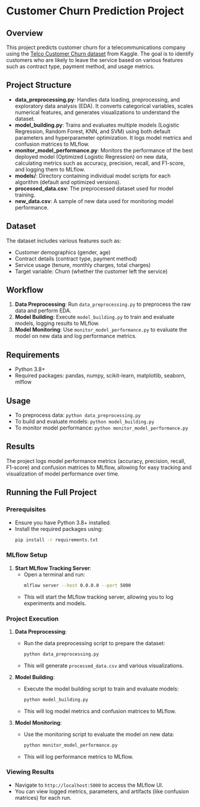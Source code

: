 # Customer Churn Prediction Project

## Overview
This project predicts customer churn for a telecommunications company using the [Telco Customer Churn dataset](https://www.kaggle.com/datasets/blastchar/telco-customer-churn) from Kaggle. The goal is to identify customers who are likely to leave the service based on various features such as contract type, payment method, and usage metrics.

## Project Structure
- **data_preprocessing.py**: Handles data loading, preprocessing, and exploratory data analysis (EDA). It converts categorical variables, scales numerical features, and generates visualizations to understand the dataset.
- **model_building.py**: Trains and evaluates multiple models (Logistic Regression, Random Forest, KNN, and SVM) using both default parameters and hyperparameter optimization. It logs model metrics and confusion matrices to MLflow.
- **monitor_model_performance.py**: Monitors the performance of the best deployed model (Optimized Logistic Regression) on new data, calculating metrics such as accuracy, precision, recall, and F1-score, and logging them to MLflow.
- **models/**: Directory containing individual model scripts for each algorithm (default and optimized versions).
- **processed_data.csv**: The preprocessed dataset used for model training.
- **new_data.csv**: A sample of new data used for monitoring model performance.

## Dataset
The dataset includes various features such as:
- Customer demographics (gender, age)
- Contract details (contract type, payment method)
- Service usage (tenure, monthly charges, total charges)
- Target variable: Churn (whether the customer left the service)

## Workflow
1. **Data Preprocessing**: Run `data_preprocessing.py` to preprocess the raw data and perform EDA.
2. **Model Building**: Execute `model_building.py` to train and evaluate models, logging results to MLflow.
3. **Model Monitoring**: Use `monitor_model_performance.py` to evaluate the model on new data and log performance metrics.

## Requirements
- Python 3.8+
- Required packages: pandas, numpy, scikit-learn, matplotlib, seaborn, mlflow

## Usage
- To preprocess data: `python data_preprocessing.py`
- To build and evaluate models: `python model_building.py`
- To monitor model performance: `python monitor_model_performance.py`

## Results
The project logs model performance metrics (accuracy, precision, recall, F1-score) and confusion matrices to MLflow, allowing for easy tracking and visualization of model performance over time.

## Running the Full Project

### Prerequisites
- Ensure you have Python 3.8+ installed.
- Install the required packages using:
  ```bash
  pip install -r requirements.txt
  ```

### MLflow Setup
1. **Start MLflow Tracking Server**:
   - Open a terminal and run:
     ```bash
     mlflow server --host 0.0.0.0 --port 5000
     ```
   - This will start the MLflow tracking server, allowing you to log experiments and models.

### Project Execution
1. **Data Preprocessing**:
   - Run the data preprocessing script to prepare the dataset:
     ```bash
     python data_preprocessing.py
     ```
   - This will generate `processed_data.csv` and various visualizations.

2. **Model Building**:
   - Execute the model building script to train and evaluate models:
     ```bash
     python model_building.py
     ```
   - This will log model metrics and confusion matrices to MLflow.

3. **Model Monitoring**:
   - Use the monitoring script to evaluate the model on new data:
     ```bash
     python monitor_model_performance.py
     ```
   - This will log performance metrics to MLflow.

### Viewing Results
- Navigate to `http://localhost:5000` to access the MLflow UI.
- You can view logged metrics, parameters, and artifacts (like confusion matrices) for each run.

